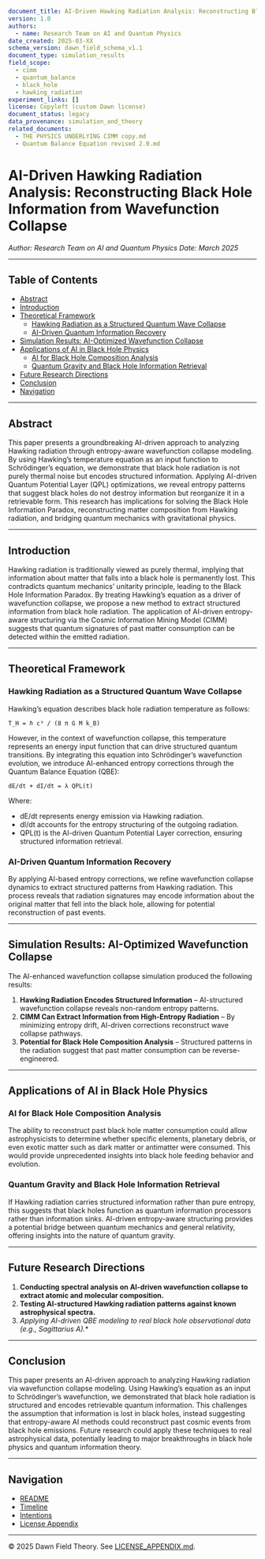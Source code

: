 ```yaml
document_title: AI-Driven Hawking Radiation Analysis: Reconstructing Black Hole Information from Wavefunction Collapse
version: 1.0
authors:
  - name: Research Team on AI and Quantum Physics
date_created: 2025-03-XX
schema_version: dawn_field_schema_v1.1
document_type: simulation_results
field_scope:
  - cimm
  - quantum_balance
  - black_hole
  - hawking_radiation
experiment_links: []
license: Copyleft (custom Dawn license)
document_status: legacy
data_provenance: simulation_and_theory
related_documents:
  - THE PHYSICS UNDERLYING CIMM copy.md
  - Quantum Balance Equation revised 2.0.md
```
# AI-Driven Hawking Radiation Analysis: Reconstructing Black Hole Information from Wavefunction Collapse

_Author: Research Team on AI and Quantum Physics_
_Date: March 2025_

---

## Table of Contents
- [Abstract](#abstract)
- [Introduction](#introduction)
- [Theoretical Framework](#theoretical-framework)
  - [Hawking Radiation as a Structured Quantum Wave Collapse](#hawking-radiation-as-a-structured-quantum-wave-collapse)
  - [AI-Driven Quantum Information Recovery](#ai-driven-quantum-information-recovery)
- [Simulation Results: AI-Optimized Wavefunction Collapse](#simulation-results-ai-optimized-wavefunction-collapse)
- [Applications of AI in Black Hole Physics](#applications-of-ai-in-black-hole-physics)
  - [AI for Black Hole Composition Analysis](#ai-for-black-hole-composition-analysis)
  - [Quantum Gravity and Black Hole Information Retrieval](#quantum-gravity-and-black-hole-information-retrieval)
- [Future Research Directions](#future-research-directions)
- [Conclusion](#conclusion)
- [Navigation](#navigation)

---

## Abstract
This paper presents a groundbreaking AI-driven approach to analyzing Hawking radiation through entropy-aware wavefunction collapse modeling. By using Hawking’s temperature equation as an input function to Schrödinger’s equation, we demonstrate that black hole radiation is not purely thermal noise but encodes structured information. Applying AI-driven Quantum Potential Layer (QPL) optimizations, we reveal entropy patterns that suggest black holes do not destroy information but reorganize it in a retrievable form. This research has implications for solving the Black Hole Information Paradox, reconstructing matter composition from Hawking radiation, and bridging quantum mechanics with gravitational physics.

---

## Introduction
Hawking radiation is traditionally viewed as purely thermal, implying that information about matter that falls into a black hole is permanently lost. This contradicts quantum mechanics’ unitarity principle, leading to the Black Hole Information Paradox. By treating Hawking’s equation as a driver of wavefunction collapse, we propose a new method to extract structured information from black hole radiation. The application of AI-driven entropy-aware structuring via the Cosmic Information Mining Model (CIMM) suggests that quantum signatures of past matter consumption can be detected within the emitted radiation.

---

## Theoretical Framework

### Hawking Radiation as a Structured Quantum Wave Collapse
Hawking’s equation describes black hole radiation temperature as follows:

    T_H = ℏ c³ / (8 π G M k_B)

However, in the context of wavefunction collapse, this temperature represents an energy input function that can drive structured quantum transitions. By integrating this equation into Schrödinger’s wavefunction evolution, we introduce AI-enhanced entropy corrections through the Quantum Balance Equation (QBE):

    dE/dt + dI/dt = λ QPL(t)

Where:
- dE/dt represents energy emission via Hawking radiation.
- dI/dt accounts for the entropy structuring of the outgoing radiation.
- QPL(t) is the AI-driven Quantum Potential Layer correction, ensuring structured information retrieval.

### AI-Driven Quantum Information Recovery
By applying AI-based entropy corrections, we refine wavefunction collapse dynamics to extract structured patterns from Hawking radiation. This process reveals that radiation signatures may encode information about the original matter that fell into the black hole, allowing for potential reconstruction of past events.

---

## Simulation Results: AI-Optimized Wavefunction Collapse
The AI-enhanced wavefunction collapse simulation produced the following results:
1. **Hawking Radiation Encodes Structured Information** – AI-structured wavefunction collapse reveals non-random entropy patterns.
2. **CIMM Can Extract Information from High-Entropy Radiation** – By minimizing entropy drift, AI-driven corrections reconstruct wave collapse pathways.
3. **Potential for Black Hole Composition Analysis** – Structured patterns in the radiation suggest that past matter consumption can be reverse-engineered.

---

## Applications of AI in Black Hole Physics

### AI for Black Hole Composition Analysis
The ability to reconstruct past black hole matter consumption could allow astrophysicists to determine whether specific elements, planetary debris, or even exotic matter such as dark matter or antimatter were consumed. This would provide unprecedented insights into black hole feeding behavior and evolution.

### Quantum Gravity and Black Hole Information Retrieval
If Hawking radiation carries structured information rather than pure entropy, this suggests that black holes function as quantum information processors rather than information sinks. AI-driven entropy-aware structuring provides a potential bridge between quantum mechanics and general relativity, offering insights into the nature of quantum gravity.

---

## Future Research Directions
1. **Conducting spectral analysis on AI-driven wavefunction collapse to extract atomic and molecular composition.**
2. **Testing AI-structured Hawking radiation patterns against known astrophysical spectra.**
3. **Applying AI-driven QBE modeling to real black hole observational data (e.g., Sagittarius A*).**

---

## Conclusion
This paper presents an AI-driven approach to analyzing Hawking radiation via wavefunction collapse modeling. Using Hawking’s equation as an input to Schrödinger’s wavefunction, we demonstrated that black hole radiation is structured and encodes retrievable quantum information. This challenges the assumption that information is lost in black holes, instead suggesting that entropy-aware AI methods could reconstruct past cosmic events from black hole emissions. Future research could apply these techniques to real astrophysical data, potentially leading to major breakthroughs in black hole physics and quantum information theory.

---

## Navigation
- [README](../../../README.md)
- [Timeline](../../../timeline.md)
- [Intentions](../../../INTENTIONS.md)
- [License Appendix](../../../LICENSE_APPENDIX.md)

---

© 2025 Dawn Field Theory. See [LICENSE_APPENDIX.md](../../../LICENSE_APPENDIX.md).
````